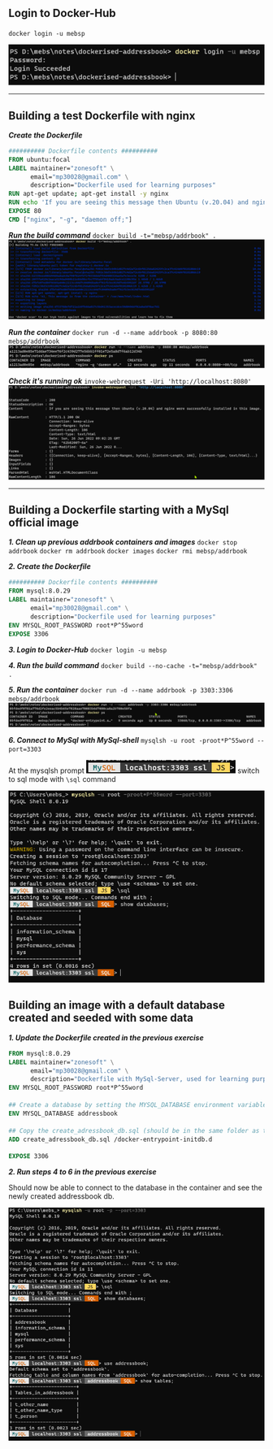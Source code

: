 
## Login to Docker-Hub

`docker login -u mebsp`

![screenshot](./images/docker-login.png)

---

## Building a test Dockerfile with nginx

***Create the Dockerfile***
```dockerfile
########## Dockerfile contents ##########
FROM ubuntu:focal
LABEL maintainer="zonesoft" \
      email="mp30028@gmail.com" \
      description="Dockerfile used for learning purposes"
RUN apt-get update; apt-get install -y nginx
RUN echo 'If you are seeing this message then Ubuntu (v.20.04) and nginx were successfully installed in this image.' > /var/www/html/index.html
EXPOSE 80
CMD ["nginx", "-g", "daemon off;"]
```

***Run the build command***
`docker build -t="mebsp/addrbook" .`
![screenshot](./images/docker-build-addrbook.png)

***Run the container***
`docker run -d --name addrbook -p 8080:80 mebsp/addrbook`
![screenshot](./images/docker-run.png)

***Check it's running ok***
`invoke-webrequest -Uri 'http://localhost:8080'`
![screenshot](./images/invoke-webrequest.png)

---

## Building a Dockerfile starting with a MySql official image

 ***1. Clean up previous addrbook containers and images***
`docker stop addrbook`
`docker rm addrbook`
`docker images`
`docker rmi mebsp/addrbook`


***2. Create the Dockerfile***
```dockerfile
########## Dockerfile contents ##########
FROM mysql:8.0.29
LABEL maintainer="zonesoft" \
      email="mp30028@gmail.com" \
      description="Dockerfile used for learning purposes"
ENV MYSQL_ROOT_PASSWORD root*P^55word
EXPOSE 3306
```

***3. Login to Docker-Hub***
`docker login -u mebsp`

***4. Run the build command***
`docker build --no-cache -t="mebsp/addrbook" .`

***5. Run the container***
`docker run -d --name addrbook -p 3303:3306 mebsp/addrbook`
![screenshot](./images/docker-run-2.png)

***6. Connect to MySql with MySql-shell***
`mysqlsh -u root -proot*P^55word --port=3303`

At the mysqlsh prompt ![screenshot](./images/mysqlsh-prompt.png ) switch to sql mode with `\sql` command

![screenshot](./images/connect-mysqlsh.png)

## Building an image with a default database created and seeded with some data

***1. Update the Dockerfile created in the previous exercise***

```dockerfile
FROM mysql:8.0.29
LABEL maintainer="zonesoft" \
      email="mp30028@gmail.com" \
      description="Dockerfile with MySql-Server, used for learning purposes"
ENV MYSQL_ROOT_PASSWORD root*P^55word

## Create a database by setting the MYSQL_DATABASE environment variable
ENV MYSQL_DATABASE addressbook

## Copy the create_adressbook_db.sql (should be in the same folder as the Dockerfile) file to  /docker-entrypoint-initdb.d (in the image)
ADD create_adressbook_db.sql /docker-entrypoint-initdb.d

EXPOSE 3306
```
 ***2. Run steps 4 to 6 in the previous exercise***

 Should now be able to connect to the database in the container and see the newly created addressbook db.

 ![screenshot](./images/creating-db-in-image.png)
